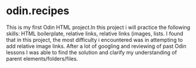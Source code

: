 # odin.recipes
This is my first Odin HTML project.In this project i will practice the following skills:
HTML boilerplate,
relative links,
relative links (images,
lists.
I found that in this project, the most difficulty i encountered was in attempting to add relative image links. After a lot of googling and reviewing of past Odin lessons I was able to find the solution and clarify my understanding of parent elements/folders/files. 
